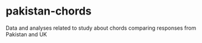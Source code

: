 # pakistan-chords
Data and analyses related to study about chords comparing responses from Pakistan and UK
